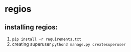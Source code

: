 # regios

## installing regios:
1. `pip install -r requirements.txt`
2. creating superuser `python3 manage.py createsuperuser`
